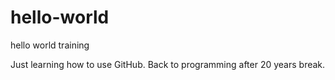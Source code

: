 # hello-world
hello world training

Just learning how to use GitHub. Back to programming after 20 years break.
